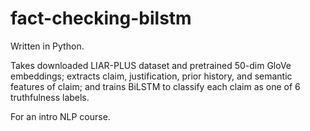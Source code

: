 # fact-checking-bilstm

Written in Python.

Takes downloaded LIAR-PLUS dataset and pretrained 50-dim GloVe embeddings; extracts claim, justification, prior history, and semantic features of claim; and trains BiLSTM to classify each claim as one of 6 truthfulness labels.

For an intro NLP course.  

